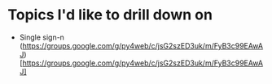 # Topics I'd like to drill down on 

* Single sign-n
  (https://groups.google.com/g/py4web/c/jsG2szED3uk/m/FyB3c99EAwAJ)[https://groups.google.com/g/py4web/c/jsG2szED3uk/m/FyB3c99EAwAJ]
